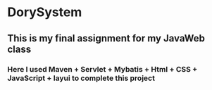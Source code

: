 # DorySystem



## This is my final assignment  for my JavaWeb class



### Here I used Maven + Servlet + Mybatis + Html + CSS + JavaScript + layui to complete this project